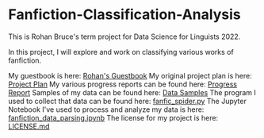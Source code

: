 # Fanfiction-Classification-Analysis
This is Rohan Bruce's term project for Data Science for Linguists 2022.

In this project, I will explore and work on classifying various works of fanfiction.

My guestbook is here: [Rohan's Guestbook](https://github.com/Data-Science-for-Linguists-2022/Class-Lounge/blob/main/guestbooks/guestbook_rohan.md)
My original project plan is here: [Project Plan](https://github.com/Data-Science-for-Linguists-2022/Fanfiction-Classification-Analysis/blob/main/project_plan.md)
My various progress reports can be found here: [Progress Report](https://github.com/Data-Science-for-Linguists-2022/Fanfiction-Classification-Analysis/blob/main/progress_report.md)
Samples of my data can be found here: [Data Samples](https://github.com/Data-Science-for-Linguists-2022/Fanfiction-Classification-Analysis/tree/main/data_samples)
The program I used to collect that data can be found here: [fanfic_spider.py](https://github.com/Data-Science-for-Linguists-2022/Fanfiction-Classification-Analysis/blob/main/fanfic_spider.py)
The Jupyter Notebook I've used to process and analyze my data is here: [fanfiction_data_parsing.ipynb](https://github.com/Data-Science-for-Linguists-2022/Fanfiction-Classification-Analysis/blob/main/fanfiction_data_parsing.ipynb)
The license for my project is here: [LICENSE.md](https://github.com/Data-Science-for-Linguists-2022/Fanfiction-Classification-Analysis/blob/main/LICENSE.md)